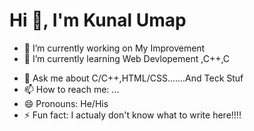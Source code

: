 #                                       Hi 👋, I'm Kunal Umap



- 🔭 I’m currently working on My Improvement
- 🌱 I’m currently learning Web Devlopement ,C++,C
<!-- 👯 I’m looking to collaborate on .../-->
<!-- 🤔 I’m looking for help with ...-->
- 💬 Ask me about C/C++,HTML/CSS.......And Teck Stuf
- 📫 How to reach me: ...
- 😄 Pronouns: He/His
- ⚡ Fun fact: I actualy don't know what to write here!!!!

